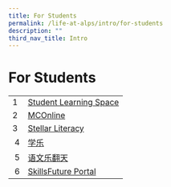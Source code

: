 ```yaml
---
title: For Students
permalink: /life-at-alps/intro/for-students
description: ""
third_nav_title: Intro
---
```

# **For Students**

  

|  |  |
| --- | --- |
| 1 | [Student Learning Space](https://vle.learning.moe.edu.sg/login) |
| 2 | [MCOnline](https://www.mconline.sg/LEAD/login/lms_login.aspx) |
| 3 | [Stellar Literacy](http://www.stellarliteracy.sg/) |
|  4 | [学乐](http://xuele.moe.edu.sg/xuele/slot/u107/index.html) |
|  5 | [语文乐翻天](http://game.iflashbook.com/) |
|  6 | [SkillsFuture Portal](https://www.myskillsfuture.sg/content/student/en/primary.html) |